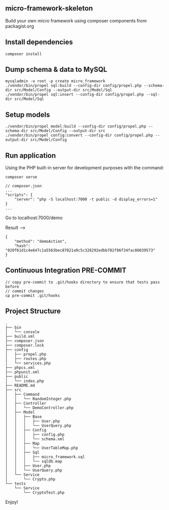 micro-framework-skeleton
----------------

Build your own micro framework using composer components from packagist.org

Install dependencies
--------------------

    composer install
    
    
Dump schema & data to MySQL
---------------------------

    mysqladmin -u root -p create micro_framework
    ./vendor/bin/propel sql:build --config-dir config/propel.php --schema-dir src/Model/Config --output-dir src/Model/Sql
    ./vendor/bin/propel sql:insert --config-dir config/propel.php --sql-dir src/Model/Sql
    
Setup models
------------
    
    ./vendor/bin/propel model:build --config-dir config/propel.php --schema-dir src/Model/Config --output-dir src
    ./vendor/bin/propel config:convert --config-dir config/propel.php --output-dir src/Model/Config
        
Run application
---------------

Using the PHP built-in server for development purposes with the command:

    composer serve
    
    // composer.json
    ...
    "scripts": {
        "server": "php -S localhost:7000 -t public -d display_errors=1"
    }
    ...

Go to localhost:7000/demo

Result -->
    
    {
        "method": "demoAction",
        "hash": "020f61d1c4e647c1a5563bec87821a9c5c328292edbb782f86f34fac86039573"
    }
    
Continuous Integration PRE-COMMIT
---------------------------------

    // copy pre-commit to .git/hooks directory to ensure that tests pass before
    // commit changes
    cp pre-commit .git/hooks
    
Project Structure
-----------------
    .
    ├── bin
    │   └── console
    ├── build.xml
    ├── composer.json
    ├── composer.lock
    ├── config
    │   ├── propel.php
    │   ├── routes.php
    │   └── services.php
    ├── phpcs.xml
    ├── phpunit.xml
    ├── public
    │   └── index.php
    ├── README.md
    ├── src
    │   ├── Command
    │   │   └── RandomInteger.php
    │   ├── Controller
    │   │   └── DemoController.php
    │   ├── Model
    │   │   ├── Base
    │   │   │   ├── User.php
    │   │   │   └── UserQuery.php
    │   │   ├── Config
    │   │   │   ├── config.php
    │   │   │   └── schema.xml
    │   │   ├── Map
    │   │   │   └── UserTableMap.php
    │   │   ├── Sql
    │   │   │   ├── micro_framework.sql
    │   │   │   └── sqldb.map
    │   │   ├── User.php
    │   │   └── UserQuery.php
    │   └── Service
    │       └── Crypto.php
    └── tests
        └── Service
            └── CryptoTest.php

Enjoy!
